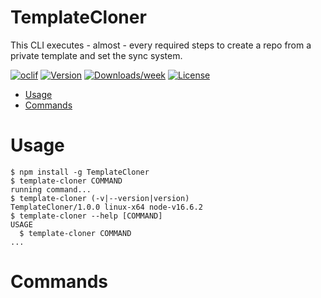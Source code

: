 TemplateCloner
==============

This CLI executes - almost - every required steps to create a repo from a private template and set the sync system.

[![oclif](https://img.shields.io/badge/cli-oclif-brightgreen.svg)](https://oclif.io)
[![Version](https://img.shields.io/npm/v/TemplateCloner.svg)](https://npmjs.org/package/TemplateCloner)
[![Downloads/week](https://img.shields.io/npm/dw/TemplateCloner.svg)](https://npmjs.org/package/TemplateCloner)
[![License](https://img.shields.io/npm/l/TemplateCloner.svg)](https://github.com/Daniel-Boll/TemplateCloner/blob/master/package.json)

<!-- toc -->
* [Usage](#usage)
* [Commands](#commands)
<!-- tocstop -->
# Usage
<!-- usage -->
```sh-session
$ npm install -g TemplateCloner
$ template-cloner COMMAND
running command...
$ template-cloner (-v|--version|version)
TemplateCloner/1.0.0 linux-x64 node-v16.6.2
$ template-cloner --help [COMMAND]
USAGE
  $ template-cloner COMMAND
...
```
<!-- usagestop -->
# Commands
<!-- commands -->

<!-- commandsstop -->
